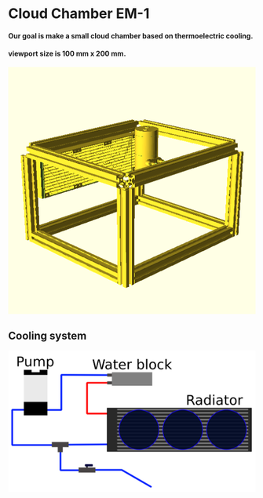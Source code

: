 # Cloud Chamber EM-1

#### Our goal is make a small cloud chamber based on thermoelectric cooling.
#### viewport size is 100 mm x 200 mm.

![image](CAD/images/cloud_chamber.png "Cloud Chamber visualization")

## Cooling system
![Image](documents/inkscape_schema.svg "Cooling system")
